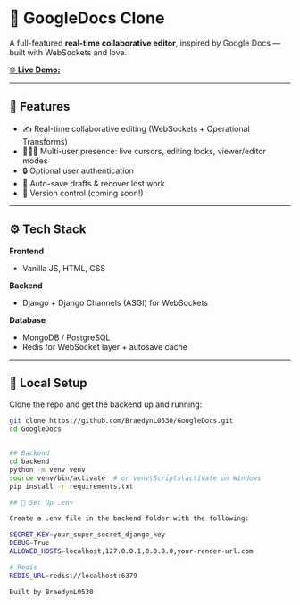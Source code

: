 # 📝 GoogleDocs Clone

A full-featured **real-time collaborative editor**, inspired by Google Docs — built with WebSockets and love.

[🌐 **Live Demo:**](https://realtimecollaborativeeditor.onrender.com)

---

## 🚀 Features

- ✍️ Real-time collaborative editing (WebSockets + Operational Transforms)  
- 🧑‍🤝‍🧑 Multi-user presence: live cursors, editing locks, viewer/editor modes  
- 🔒 Optional user authentication  
- 💾 Auto-save drafts & recover lost work  
- 🔁 Version control (coming soon!)

---

## ⚙️ Tech Stack

**Frontend**  
- Vanilla JS, HTML, CSS 

**Backend**  
- Django + Django Channels (ASGI) for WebSockets  


**Database**  
- MongoDB / PostgreSQL
- Redis for WebSocket layer + autosave cache

---

## 🧪 Local Setup

Clone the repo and get the backend up and running:

```bash
git clone https://github.com/BraedynL0530/GoogleDocs.git
cd GoogleDocs


## Backend
cd backend
python -m venv venv
source venv/bin/activate  # or venv\Scripts\activate on Windows
pip install -r requirements.txt

## 📄 Set Up .env

Create a .env file in the backend folder with the following:

SECRET_KEY=your_super_secret_django_key
DEBUG=True
ALLOWED_HOSTS=localhost,127.0.0.1,0.0.0.0,your-render-url.com

# Redis
REDIS_URL=redis://localhost:6379

Built by BraedynL0530
